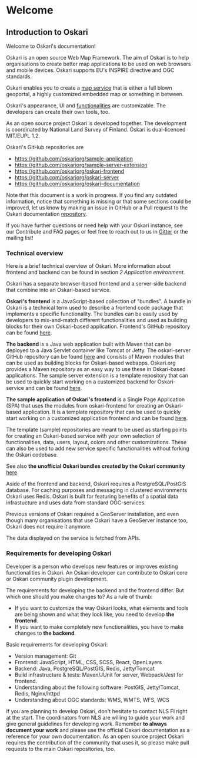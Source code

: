 # Welcome

## Introduction to Oskari

Welcome to Oskari's documentation!

Oskari is an open source Web Map Framework. The aim of Oskari is to help organisations to create better map applications to be used on web browsers and mobile devices. Oskari supports EU's INSPIRE directive and OGC standards.

Oskari enables you to create a [map service](https://oskari.org/discover/use-cases) that is either a full blown geoportal, a highly customized embedded map or something in between.

Oskari's appearance, UI and [functionalities](https://oskari.org/discover/functionalities) are customizable. The developers can create their own tools, too.

As an open source project Oskari is developed together. The development is coordinated by National Land Survey of Finland. Oskari is dual-licenced MIT/EUPL 1.2.

Oskari's GitHub repositories are
-  https://github.com/oskariorg/sample-application
-  https://github.com/oskariorg/sample-server-extension
-  https://github.com/oskariorg/oskari-frontend
-  https://github.com/oskariorg/oskari-server
-  https://github.com/oskariorg/oskari-documentation


Note that this document is a work in progress. If you find any outdated information, notice that something is missing or that some sections could be improved, let us know by making an issue in GitHub or a Pull request to the Oskari documentation [repository](https://github.com/oskariorg/oskari-documentation).

If you have further questions or need help with your Oskari instance, see our Contribute and FAQ pages or feel free to reach out to us in [Gitter](https://gitter.im/oskariorg/chat) or the mailing list!

### Technical overview

Here is a brief technical overview of Oskari. More information about frontend and backend can be found in section _2 Application environment_.

Oskari has a separate browser-based frontend and a server-side backend that combine into an Oskari-based service.

**Oskari's frontend** is a JavaScript-based collection of "bundles". A bundle in Oskari is a technical term used to describe a frontend code package that implements a specific functionality. The bundles can be easily used by developers to mix-and-match different functionalities and used as building blocks for their own Oskari-based application. Frontend's GitHub repository can be found [here](https://github.com/oskariorg/oskari-frontend).

**The backend** is a Java web application built with Maven that can be deployed to a Java Servlet container like Tomcat or Jetty. The oskari-server GitHub repository can be found [here](https://github.com/oskariorg/oskari-server) and consists of Maven modules that can be used as building blocks for Oskari-based webapps. Oskari.org provides a Maven repository as an easy way to use these in Oskari-based applications. The sample server extension is a template repository that can be used to quickly start working on a customized backend for Oskari-service and can be found [here](https://github.com/oskariorg/sample-server-extension).

 **The sample application of Oskari's frontend** is a Single Page Application (SPA) that uses the modules from oskari-frontend for creating an Oskari-based application. It is a template repository that can be used to quickly start working on a customized application frontend and can be found [here](https://github.com/oskariorg/sample-application).

The template (sample) repositories are meant to be used as starting points for creating an Oskari-based service with your own selection of functionalities, data, users, layout, colors and other customizations. These can also be used to add new service specific functionalities without forking the Oskari codebase.

See also **the unofficial Oskari bundles created by the Oskari community** [here](https://github.com/oskariorg/oskari-frontend-contrib).

Aside of the frontend and backend, Oskari requires a PostgreSQL/PostGIS database. For caching purposes and messaging in clustered environments Oskari uses Redis. Oskari is built for featuring benefits of a spatial data infrastucture and uses data from standard OGC-services.

Previous versions of Oskari required a GeoServer installation, and even though many organisations that use Oskari have a GeoServer instance too, Oskari does not require it anymore.

The data displayed on the service is fetched from APIs.

### Requirements for developing Oskari

Developer is a person who develops new features or improves existing functionalities in Oskari. An Oskari developer can contribute to Oskari core or Oskari community plugin development.

The requirements for developing the backend and the frontend differ. But which one should you make changes to? As a rule of thumb:
- If you want to customize the way Oskari looks, what elements and tools are being shown and what they look like, you need to develop **the frontend**.
- If you want to make completely new functionalities, you have to make changes to **the backend**.

Basic requirements for developing Oskari:

- Version management: Git
- Frontend: JavaScript, HTML, CSS, SCSS, React, OpenLayers
- Backend: Java, PostgreSQL/PostGIS, Redis, Jetty/Tomcat
- Build infrastructure & tests: Maven/JUnit for server, Webpack/Jest for frontend.
- Understanding about the following software: PostGIS, Jetty/Tomcat, Redis, Nginx/httpd
- Understanding about OGC standards: WMS, WMTS, WFS, WCS

If you are planning to develop Oskari, don't hesitate to contact NLS FI right at the start. The coordinators from NLS are willing to guide your work and give general guidelines for developing work. Remember **to always document your work** and please use the official Oskari documentation as a reference for your own documentation. As an open source project Oskari requires the contribution of the community that uses it, so please make pull requests to the main Oskari repositories, too.